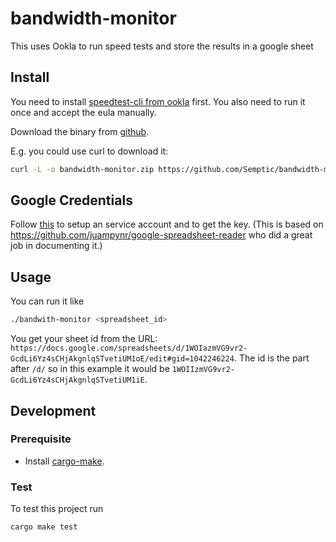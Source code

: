 <!-- 
If you want to attach some badges, comment them out. You need to adapt the parts in [[ ]])

[![Crates.io](https://img.shields.io/crates/v/bandwidth-monitor?label=bandwidth-monitor)](https://crates.io/crates/bandwidth-monitor)
[![Crates.io](https://img.shields.io/crates/v/bandwidth-monitor-lib?label=bandwidth-monitor-lib)](https://crates.io/crates/bandwidth-monitor-lib)
[![GitHub](https://img.shields.io/github/license/[[user]]/bandwidth-monitor)](https://github.com/[[user]]/bandwidth-monitor/blob/main/LICENSE)
![test](https://github.com/[[user]]/bandwidth-monitor/workflows/test/badge.svg)

-->

# bandwidth-monitor

This uses Ookla to run speed tests and store the results in a google sheet

## Install

You need to install [speedtest-cli from ookla](https://www.speedtest.net/de/apps/cli) first. You also 
need to run it once and accept the eula manually.

Download the binary from [github](https://github.com/Semptic/bandwidth-monitor/releases).

E.g. you could use curl to download it:
```bash
curl -L -o bandwidth-monitor.zip https://github.com/Semptic/bandwidth-monitor/releases/download/v0.2.0/bandwidth-monitor-v0.2.0-x86_64-unknown-linux-musl.zip
```

## Google Credentials

Follow [this](/credentials.md) to setup an service account and to get the key. (This is based on https://github.com/juampynr/google-spreadsheet-reader who did a great job in documenting it.)

## Usage

You can run it like
```bash
./bandwith-monitor <spreadsheet_id>
```

You get your sheet id from the URL: `https://docs.google.com/spreadsheets/d/1WOIazmVG9vr2-GcdLi6Yz4sCHjAkgnlqSTvetiUM1oE/edit#gid=1042246224`. The id is the part after `/d/` so in this example it would be `1WOIIzmVG9vr2-GcdLi6Yz4sCHjAkgnlqSTvetiUM1iE`.

## Development

### Prerequisite

* Install [cargo-make](https://github.com/sagiegurari/cargo-make). 

### Test

To test this project run

```bash
cargo make test
```